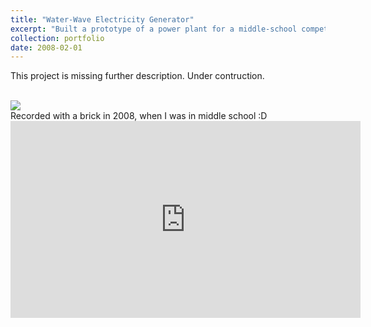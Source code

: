 ```yaml
---
title: "Water-Wave Electricity Generator"
excerpt: "Built a prototype of a power plant for a middle-school competition. Our project actually won! <br/><img src='/images/wave-electricity-2.gif'>"
collection: portfolio
date: 2008-02-01
---
```


This project is missing further description. Under contruction.

<br>
<img src='/images/wave-electricity-2.gif'>

<br>
Recorded with a brick in 2008, when I was in middle school :D 
<br>
<iframe width="560" height="315" src="https://www.youtube.com/embed/h-Me6QprxTA" frameborder="0" allow="accelerometer; autoplay; clipboard-write; encrypted-media; gyroscope; picture-in-picture" allowfullscreen></iframe>